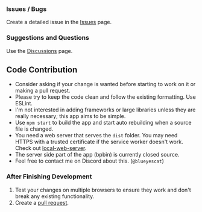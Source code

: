 ### Issues / Bugs
Create a detailed issue in the [Issues](https://github.com/Blueyescat/dsatools/issues) page.

### Suggestions and Questions
Use the [Discussions](https://github.com/Blueyescat/dsatools/discussions) page.

## Code Contribution
* Consider asking if your change is wanted before starting to work on it or making a pull request.
* Please try to keep the code clean and follow the existing formatting. Use ESLint.
* I'm not interested in adding frameworks or large libraries unless they are really necessary; this app aims to be simple.
* Use `npm start` to build the app and start auto rebuilding when a source file is changed.
* You need a web server that serves the `dist` folder. You may need HTTPS with a trusted certificate if the service worker doesn't work. Check out [local-web-server](https://github.com/lwsjs/local-web-server).
* The server side part of the app (bpbin) is currently closed source.
* Feel free to contact me on Discord about this. (`@blueyescat`)

### After Finishing Development
1. Test your changes on multiple browsers to ensure they work and don't break any existing functionality.
2. Create a [pull request](https://github.com/Blueyescat/dsatools/pulls).
